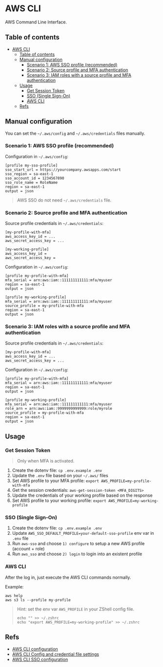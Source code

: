 # AWS CLI

AWS Command Line Interface.

## Table of contents
- [AWS CLI](#aws-cli)
  - [Table of contents](#table-of-contents)
  - [Manual configuration](#manual-configuration)
    - [Scenario 1: AWS SSO profile (recommended)](#scenario-1-aws-sso-profile-recommended)
    - [Scenario 2: Source profile and MFA authentication](#scenario-2-source-profile-and-mfa-authentication)
    - [Scenario 3: IAM roles with a source profile and MFA authentication](#scenario-3-iam-roles-with-a-source-profile-and-mfa-authentication)
  - [Usage](#usage)
    - [Get Session Token](#get-session-token)
    - [SSO (Single Sign-On)](#sso-single-sign-on)
    - [AWS CLI](#aws-cli-1)
  - [Refs](#refs)

## Manual configuration

You can set the `~/.aws/config` and `~/.aws/credentials` files manually.

### Scenario 1: AWS SSO profile (recommended)

Configuration in `~/.aws/config`:

<!-- TODO: update the example to match the current format -->
```
[profile my-sso-profile]
sso_start_url = https://yourcompany.awsapps.com/start
sso_region = sa-east-1
sso_account_id = 1234567890
sso_role_name = RoleName
region = sa-east-1
output = json
```

> AWS SSO do not need `~/.aws/credentials` file.

### Scenario 2: Source profile and MFA authentication

Source profile credentials in `~/.aws/credentials`:

```
[my-profile-with-mfa]
aws_access_key_id = ...
aws_secret_access_key = ...

[my-working-profile]
aws_access_key_id =
aws_secret_access_key =
```

Configuration in `~/.aws/config`:

```
[profile my-profile-with-mfa]
mfa_serial = arn:aws:iam::111111111111:mfa/myuser
region = sa-east-1
output = json

[profile my-working-profile]
mfa_serial = arn:aws:iam::111111111111:mfa/myuser
source_profile = my-profile-with-mfa
region = sa-east-1
output = json
```

### Scenario 3: IAM roles with a source profile and MFA authentication

Source profile credentials in `~/.aws/credentials`:

```
[my-profile-with-mfa]
aws_access_key_id = ...
aws_secret_access_key = ...
```

Configuration in `~/.aws/config`:

```
[profile my-profile-with-mfa]
mfa_serial = arn:aws:iam::111111111111:mfa/myuser
region = sa-east-1
output = json

[profile my-working-profile]
mfa_serial = arn:aws:iam::111111111111:mfa/myuser
role_arn = arn:aws:iam::9999999999999:role/myrole
source_profile = my-profile-with-mfa
region = sa-east-1
output = json
```

## Usage

### Get Session Token

> Only when MFA is activated.

1. Create the dotenv file: `cp .env.example .env`
1. Update the `.env` file based on your `~/.aws/` files
2. Set AWS profile to your MFA profile: `export AWS_PROFILE=my-profile-with-mfa`
3. Get the session credentials: `aws-get-session-token <MFA_DIGITS>`
4. Update the credentials of your working profile based on the response
5. Set AWS profile to your working profile: `export AWS_PROFILE=my-working-profile`

### SSO (Single Sign-On)

1. Create the dotenv file: `cp .env.example .env`
2. Update `AWS_SSO_DEFAULT_PROFILE=your-default-sso-profile` env var in `.env` file
3. Run `aws-sso` and choose `1) configure` to setup a new AWS profile (account + role)
4. Run `aws_sso` and choose `2) login` to login into an existent profile

### AWS CLI

After the log in, just execute the AWS CLI commands normally.

Example:
```shell
aws help
aws s3 ls --profile my-profile
```

> Hint: set the env var `AWS_PROFILE` in your ZShell config file.
> ```
> echo "" >> ~/.zshrc
> echo "export AWS_PROFILE=my-working-profile" >> ~/.zshrc
> ```

## Refs

- [AWS CLI configuration](https://docs.aws.amazon.com/cli/latest/userguide/cli-chap-configure.html)
- [AWS CLI Config and credential file settings](https://docs.aws.amazon.com/cli/latest/userguide/cli-configure-files.html)
- [AWS CLI SSO configuration](https://docs.aws.amazon.com/cli/latest/userguide/cli-configure-sso.html)
